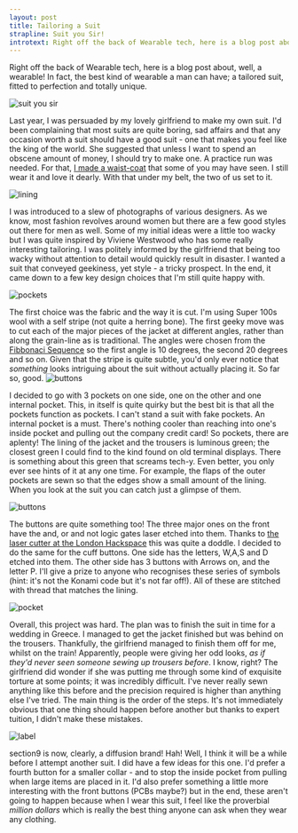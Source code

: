 ```yaml
---
layout: post
title: Tailoring a Suit
strapline: Suit you Sir!
introtext: Right off the back of Wearable tech, here is a blog post about, well, a wearable! In fact, the best kind of wearable a man can have; a tailored suit, fitted to perfection and totally unique.
---
```


Right off the back of Wearable tech, here is a blog post about, well, a wearable! In fact, the best kind of wearable a man can have; a tailored suit, fitted to perfection and totally unique.

![suit you sir](http://farm4.staticflickr.com/3716/11399935266_23c128f177.jpg)

Last year, I was persuaded by my lovely girlfriend to make my own suit. I'd been complaining that most suits are quite boring, sad affairs and that any occasion worth a suit should have a good suit - one that makes you feel like the king of the world. She suggested that unless I want to spend an obscene amount of money, I should try to make one. A practice run was needed. For that, [I made a waist-coat](http://www.section9.co.uk/posts/2012-04-16-Waistcoat.html) that some of you may have seen. I still wear it and love it dearly. With that under my belt, the two of us set to it.

![lining](http://farm8.staticflickr.com/7333/11399943915_eece27de5b.jpg) 

I was introduced to a slew of photographs of various designers. As we know, most fashion revolves around women but there are a few good styles out there for men as well. Some of my initial ideas were a little too wacky but I was quite inspired by Viviene Westwood who has some really interesting tailoring. I was politely informed by the girlfriend that being too wacky without attention to detail would quickly result in disaster. I wanted a suit that conveyed geekiness, yet style - a tricky prospect. In the end, it came down to a few key design choices that I'm still quite happy with.

![pockets](http://farm4.staticflickr.com/3780/11400080886_5d70fc2704.jpg)

The first choice was the fabric and the way it is cut. I'm using Super 100s wool with a self stripe (not quite a herring bone). The first geeky move was to cut each of the major pieces of the jacket at different angles, rather than along the grain-line as is traditional. The angles were chosen from the [Fibbonaci Sequence](http://en.wikipedia.org/wiki/Fibonacci_number) so the first angle is 10 degrees, the second 20 degrees and so on. Given that the stripe is quite subtle, you'd only ever notice that *something* looks intriguing about the suit without actually placing it. So far so, good. 
![buttons](http://farm4.staticflickr.com/3813/11400180143_320bacbb59.jpg)

I decided to go with 3 pockets on one side, one on the other and one internal pocket. This, in itself is quite quirky but the best bit is that all the pockets function as pockets. I can't stand a suit with fake pockets. An internal pocket is a must. There's nothing cooler than reaching into one's inside pocket and pulling out the company credit card! So pockets, there are aplenty! The lining of the jacket and the trousers is luminous green; the closest green I could find to the kind found on old terminal displays. There is something about this green that screams tech-y. Even better, you only ever see hints of it at any one time. For example, the flaps of the outer pockets are sewn so that the edges show a small amount of the lining. When you look at the suit you can catch just a glimpse of them.

![buttons](http://farm8.staticflickr.com/7351/11400004574_079bd04fd5.jpg) 

The buttons are quite something too! The three major ones on the front have the and, or and not logic gates laser etched into them. Thanks to [the laser cutter at the London Hackspace](http://london.hackspace.org.uk)  this was quite a doddle. I decided to do the same for the cuff buttons. One side has the letters, W,A,S and D etched into them. The other side has 3 buttons with Arrows on, and the letter P. I'll give a prize to anyone who recognises these series of symbols (hint: it's not the Konami code but it's not far off!). All of these are stitched with thread that matches the lining.

![pocket](http://farm4.staticflickr.com/3727/11400148853_96fbd1cbb9.jpg)

Overall, this project was hard. The plan was to finish the suit in time for a wedding in Greece. I managed to get the jacket finished but was behind on the trousers. Thankfully, the girlfriend managed to finish them off for me, whilst on the train! Apparently, people were giving her odd looks, *as if they'd never seen someone sewing up trousers before*. I know, right? The girlfriend did wonder if she was putting me through some kind of exquisite torture at some points; it was incredibly difficult. I've never really sewn anything like this before and the precision required is higher than anything else I've tried. The main thing is the order of the steps. It's not immediately obvious that one thing should happen before another but thanks to expert tuition, I didn't make these mistakes. 

![label](http://farm8.staticflickr.com/7385/11400117896_dc49027a60.jpg)

section9 is now, clearly, a diffusion brand! Hah! Well, I think it will be a while before I attempt another suit. I did have a few ideas for this one. I'd prefer a fourth button for a smaller collar - and to stop the inside pocket from pulling when large items are placed in it. I'd also prefer something a little more interesting with the front buttons (PCBs maybe?) but in the end, these aren't going to happen because when I wear this suit, I feel like the proverbial *million dollars* which is really the best thing anyone can ask when they wear any clothing.
